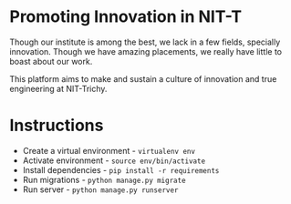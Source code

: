 # Promoting Innovation in NIT-T

Though our institute is among the best, we lack in a few fields, specially innovation.
Though we have amazing placements, we really have little to boast about our work.

This platform aims to make and sustain a culture of innovation and true engineering at NIT-Trichy.


# Instructions

- Create a virtual environment - `virtualenv env`
- Activate environment - `source env/bin/activate`
- Install dependencies - `pip install -r requirements`
- Run migrations - `python manage.py migrate`
- Run server - `python manage.py runserver`
